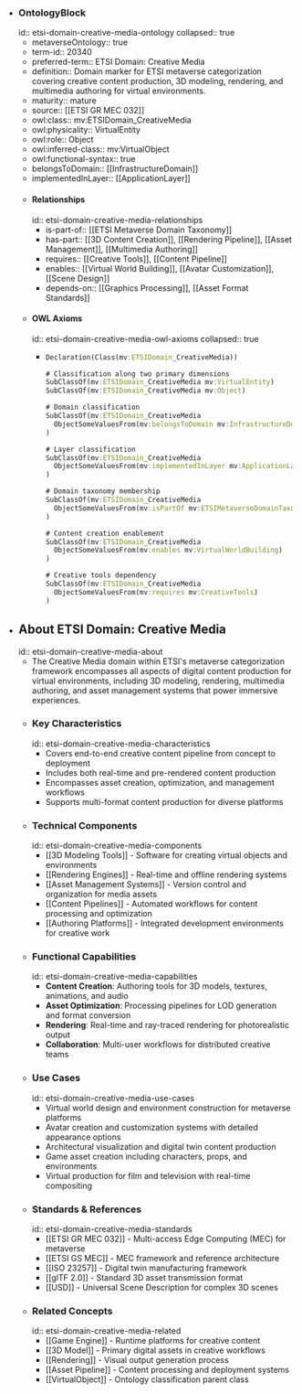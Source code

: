 - ### OntologyBlock
  id:: etsi-domain-creative-media-ontology
  collapsed:: true
	- metaverseOntology:: true
	- term-id:: 20340
	- preferred-term:: ETSI Domain: Creative Media
	- definition:: Domain marker for ETSI metaverse categorization covering creative content production, 3D modeling, rendering, and multimedia authoring for virtual environments.
	- maturity:: mature
	- source:: [[ETSI GR MEC 032]]
	- owl:class:: mv:ETSIDomain_CreativeMedia
	- owl:physicality:: VirtualEntity
	- owl:role:: Object
	- owl:inferred-class:: mv:VirtualObject
	- owl:functional-syntax:: true
	- belongsToDomain:: [[InfrastructureDomain]]
	- implementedInLayer:: [[ApplicationLayer]]
	- #### Relationships
	  id:: etsi-domain-creative-media-relationships
		- is-part-of:: [[ETSI Metaverse Domain Taxonomy]]
		- has-part:: [[3D Content Creation]], [[Rendering Pipeline]], [[Asset Management]], [[Multimedia Authoring]]
		- requires:: [[Creative Tools]], [[Content Pipeline]]
		- enables:: [[Virtual World Building]], [[Avatar Customization]], [[Scene Design]]
		- depends-on:: [[Graphics Processing]], [[Asset Format Standards]]
	- #### OWL Axioms
	  id:: etsi-domain-creative-media-owl-axioms
	  collapsed:: true
		- ```clojure
		  Declaration(Class(mv:ETSIDomain_CreativeMedia))

		  # Classification along two primary dimensions
		  SubClassOf(mv:ETSIDomain_CreativeMedia mv:VirtualEntity)
		  SubClassOf(mv:ETSIDomain_CreativeMedia mv:Object)

		  # Domain classification
		  SubClassOf(mv:ETSIDomain_CreativeMedia
		    ObjectSomeValuesFrom(mv:belongsToDomain mv:InfrastructureDomain)
		  )

		  # Layer classification
		  SubClassOf(mv:ETSIDomain_CreativeMedia
		    ObjectSomeValuesFrom(mv:implementedInLayer mv:ApplicationLayer)
		  )

		  # Domain taxonomy membership
		  SubClassOf(mv:ETSIDomain_CreativeMedia
		    ObjectSomeValuesFrom(mv:isPartOf mv:ETSIMetaverseDomainTaxonomy)
		  )

		  # Content creation enablement
		  SubClassOf(mv:ETSIDomain_CreativeMedia
		    ObjectSomeValuesFrom(mv:enables mv:VirtualWorldBuilding)
		  )

		  # Creative tools dependency
		  SubClassOf(mv:ETSIDomain_CreativeMedia
		    ObjectSomeValuesFrom(mv:requires mv:CreativeTools)
		  )
		  ```
- ## About ETSI Domain: Creative Media
  id:: etsi-domain-creative-media-about
	- The Creative Media domain within ETSI's metaverse categorization framework encompasses all aspects of digital content production for virtual environments, including 3D modeling, rendering, multimedia authoring, and asset management systems that power immersive experiences.
	- ### Key Characteristics
	  id:: etsi-domain-creative-media-characteristics
		- Covers end-to-end creative content pipeline from concept to deployment
		- Includes both real-time and pre-rendered content production
		- Encompasses asset creation, optimization, and management workflows
		- Supports multi-format content production for diverse platforms
	- ### Technical Components
	  id:: etsi-domain-creative-media-components
		- [[3D Modeling Tools]] - Software for creating virtual objects and environments
		- [[Rendering Engines]] - Real-time and offline rendering systems
		- [[Asset Management Systems]] - Version control and organization for media assets
		- [[Content Pipelines]] - Automated workflows for content processing and optimization
		- [[Authoring Platforms]] - Integrated development environments for creative work
	- ### Functional Capabilities
	  id:: etsi-domain-creative-media-capabilities
		- **Content Creation**: Authoring tools for 3D models, textures, animations, and audio
		- **Asset Optimization**: Processing pipelines for LOD generation and format conversion
		- **Rendering**: Real-time and ray-traced rendering for photorealistic output
		- **Collaboration**: Multi-user workflows for distributed creative teams
	- ### Use Cases
	  id:: etsi-domain-creative-media-use-cases
		- Virtual world design and environment construction for metaverse platforms
		- Avatar creation and customization systems with detailed appearance options
		- Architectural visualization and digital twin content production
		- Game asset creation including characters, props, and environments
		- Virtual production for film and television with real-time compositing
	- ### Standards & References
	  id:: etsi-domain-creative-media-standards
		- [[ETSI GR MEC 032]] - Multi-access Edge Computing (MEC) for metaverse
		- [[ETSI GS MEC]] - MEC framework and reference architecture
		- [[ISO 23257]] - Digital twin manufacturing framework
		- [[glTF 2.0]] - Standard 3D asset transmission format
		- [[USD]] - Universal Scene Description for complex 3D scenes
	- ### Related Concepts
	  id:: etsi-domain-creative-media-related
		- [[Game Engine]] - Runtime platforms for creative content
		- [[3D Model]] - Primary digital assets in creative workflows
		- [[Rendering]] - Visual output generation process
		- [[Asset Pipeline]] - Content processing and deployment systems
		- [[VirtualObject]] - Ontology classification parent class
